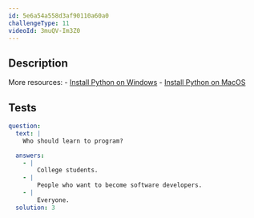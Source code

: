 ```yaml
---
id: 5e6a54a558d3af90110a60a0
challengeType: 11
videoId: 3muQV-Im3Z0
---
```


## Description
<section id='description'>
More resources:
- <a href="https://youtu.be/F7mtLrYzZP8" target='_blank'>Install Python on Windows</a>
- <a href="https://youtu.be/wfLnZP-4sZw" target='_blank'>Install Python on MacOS</a>
</section>

## Tests
<section id='tests'>

```yml
question:
  text: |
    Who should learn to program?

  answers:
    - |
        College students.
    - |
        People who want to become software developers.
    - |
        Everyone.
  solution: 3
```

</section>
